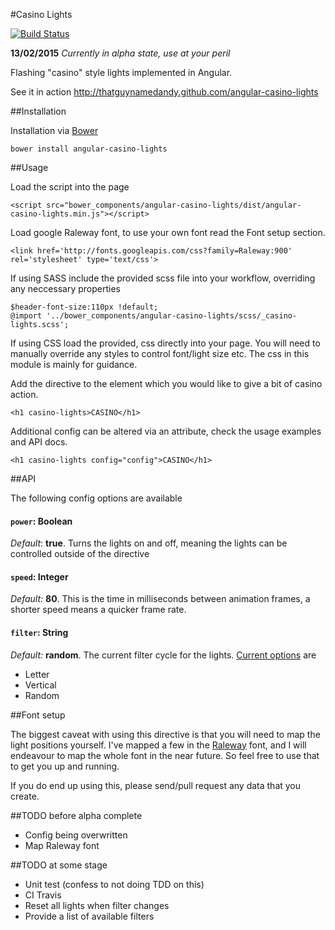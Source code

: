 #Casino Lights

[![Build Status](https://travis-ci.org/thatguynamedandy/angular-casino-lights.svg?branch=master)](https://travis-ci.org/thatguynamedandy/angular-casino-lights)

**13/02/2015**
*Currently in alpha state, use at your peril*

Flashing "casino" style lights implemented in Angular.

See it in action http://thatguynamedandy.github.com/angular-casino-lights

##Installation

Installation via [Bower](http://bower.io)

`bower install angular-casino-lights`

##Usage

Load the script into the page

`<script src="bower_components/angular-casino-lights/dist/angular-casino-lights.min.js"></script>`

Load google Raleway font, to use your own font read the Font setup section.

`<link href='http://fonts.googleapis.com/css?family=Raleway:900' rel='stylesheet' type='text/css'>`

If using SASS include the provided scss file into your workflow, overriding any neccessary properties

    $header-font-size:110px !default;
    @import '../bower_components/angular-casino-lights/scss/_casino-lights.scss';

If using CSS load the provided, css directly into your page. You will need to manually override any styles
to control font/light size etc. The css in this module is mainly for guidance.

Add the directive to the element which you would like to give a bit of casino action.

`<h1 casino-lights>CASINO</h1>`

Additional config can be altered via an attribute, check the usage examples and API docs.

`<h1 casino-lights config="config">CASINO</h1>`

##API

The following config options are available

#### `power`: Boolean
*Default*: **true**.
Turns the lights on and off, meaning the lights can be controlled outside of the directive


#### `speed`: Integer
*Default:* **80**.
This is the time in milliseconds between animation frames, a shorter speed means a quicker frame rate.


#### `filter`: String
*Default:* **random**.
The current filter cycle for the lights. [Current options](js/filters) are
- Letter
- Vertical
- Random

##Font setup

The biggest caveat with using this directive is that you will need to map the light positions yourself.
I've mapped a few in the [Raleway](http://www.google.com/fonts/specimen/Raleway) font,
and I will endeavour to map the whole font in the near future. So feel free to use that to
get you up and running.

If you do end up using this, please send/pull request any data that you create.

##TODO before alpha complete
- Config being overwritten
- Map Raleway font


##TODO at some stage
- Unit test (confess to not doing TDD on this)
- CI Travis
- Reset all lights when filter changes
- Provide a list of available filters
